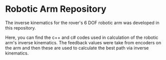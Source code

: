 # Robotic Arm Repository

The inverse kinematics for the rover's 6 DOF robotic arm was developed in this repository.

Here, you can find the c++ and c# codes used in calculation of the robotic arm's inverse kinematics. The feedback values were take from encoders on the arm and then these are used to calculate the best path via inverse kinematics. 
